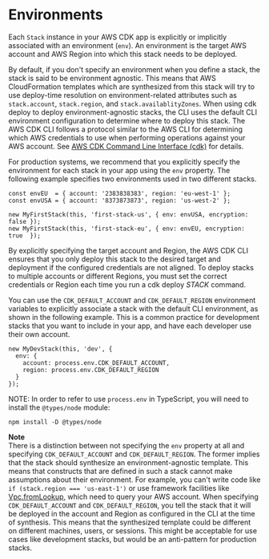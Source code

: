 # Environments<a name="environments"></a>

Each `Stack` instance in your AWS CDK app is explicitly or implicitly associated with an environment \(`env`\)\. An environment is the target AWS account and AWS Region into which this stack needs to be deployed\.

By default, if you don't specify an environment when you define a stack, the stack is said to be environment agnostic\. This means that AWS CloudFormation templates which are synthesized from this stack will try to use deploy\-time resolution on environment\-related attributes such as `stack.account`, `stack.region`, and `stack.availablityZones`\. When using cdk deploy to deploy environment\-agnostic stacks, the CLI uses the default CLI environment configuration to determine where to deploy this stack\. The AWS CDK CLI follows a protocol similar to the AWS CLI for determining which AWS credentials to use when performing operations against your AWS account\. See [AWS CDK Command Line Interface \(cdk\)](tools.md#cli) for details\.

For production systems, we recommend that you explicitly specify the environment for each stack in your app using the `env` property\. The following example specifies two environments used in two different stacks\.

```
const envEU  = { account: '2383838383', region: 'eu-west-1' };
const envUSA = { account: '8373873873', region: 'us-west-2' };

new MyFirstStack(this, 'first-stack-us', { env: envUSA, encryption: false });
new MyFirstStack(this, 'first-stack-eu', { env: envEU, encryption: true  });
```

By explicitly specifying the target account and Region, the AWS CDK CLI ensures that you only deploy this stack to the desired target and deployment if the configured credentials are not aligned\. To deploy stacks to multiple accounts or different Regions, you must set the correct credentials or Region each time you run a cdk deploy *STACK* command\.

You can use the `CDK_DEFAULT_ACCOUNT` and `CDK_DEFAULT_REGION` environment variables to explicitly associate a stack with the default CLI environment, as shown in the following example\. This is a common practice for development stacks that you want to include in your app, and have each developer use their own account\.

```
new MyDevStack(this, 'dev', { 
  env: { 
    account: process.env.CDK_DEFAULT_ACCOUNT, 
    region: process.env.CDK_DEFAULT_REGION 
  }
});
```

NOTE: In order to refer to use `process.env` in TypeScript, you will need to install the `@types/node` module:

```
npm install -D @types/node
```

**Note**  
There is a distinction between not specifying the `env` property at all and specifying `CDK_DEFAULT_ACCOUNT` and `CDK_DEFAULT_REGION`\. The former implies that the stack should synthesize an environment\-agnostic template\. This means that constructs that are defined in such a stack cannot make assumptions about their environment\. For example, you can't write code like `if (stack.region === 'us-east-1')` or use framework facilities like [Vpc\.fromLookup](https://docs.aws.amazon.com/cdk/api/latest/typescript/api/aws-ec2/vpc.html#aws_ec2_Vpc_fromLookup), which need to query your AWS account\. When specifying `CDK_DEFAULT_ACCOUNT` and `CDK_DEFAULT_REGION`, you tell the stack that it will be deployed in the account and Region as configured in the CLI at the time of synthesis\. This means that the synthesized template could be different on different machines, users, or sessions\. This might be acceptable for use cases like development stacks, but would be an anti\-pattern for production stacks\.

